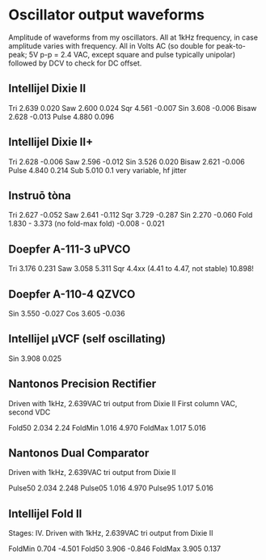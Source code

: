 # Oscillator output waveforms

Amplitude of waveforms from my oscillators. All at 1kHz frequency, in case amplitude varies with frequency. All in Volts AC (so double for peak-to-peak; 5V p-p = 2.4 VAC, except square and pulse typically unipolar) followed by DCV to check for DC offset.

## Intellijel Dixie II

Tri     2.639   0.020
Saw     2.600   0.024
Sqr     4.561   -0.007
Sin     3.608   -0.006
Bisaw   2.628   -0.013
Pulse   4.880   0.096

## Intellijel Dixie II+

Tri     2.628   -0.006
Saw     2.596   -0.012
Sin     3.526   0.020
Bisaw   2.621   -0.006
Pulse   4.840   0.214
Sub     5.010   0.1 very variable, hf jitter

## Instruō tòna

Tri     2.627   -0.052
Saw     2.641   -0.112
Sqr     3.729   -0.287
Sin     2.270   -0.060
Fold    1.830 - 3.373 (no fold-max fold) -0.008 - 0.021

## Doepfer A-111-3 uPVCO

Tri     3.176   0.231
Saw     3.058   5.311
Sqr     4.4xx (4.41 to 4.47, not stable)    10.898!

## Doepfer A-110-4 QZVCO

Sin     3.550   -0.027
Cos     3.605   -0.036

## Intellijel μVCF (self oscillating)

Sin     3.908   0.025

## Nantonos Precision Rectifier

Driven with 1kHz, 2.639VAC tri output from Dixie II
First column VAC, second VDC

Fold50   2.034   2.24
FoldMin  1.016   4.970
FoldMax  1.017   5.016

## Nantonos Dual Comparator

Driven with 1kHz, 2.639VAC tri output from Dixie II

Pulse50 2.034   2.248
Pulse05 1.016   4.970
Pulse95 1.017   5.016

## Intellijel Fold II

Stages: IV. Driven with 1kHz, 2.639VAC tri output from Dixie II

FoldMin     0.704   -4.501
Fold50      3.906   -0.846
FoldMax     3.905   0.137